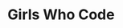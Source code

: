 ---
layout: opportunity
title: Girls Who Code
associated-areas: new-york-city
category: Women and Girls; Educating Girls
link-url: https://girlswhocode.com/locations/
image-url: https://3zjc852t4swp1lmezl171oga-wpengine.netdna-ssl.com/wp-content/uploads/2017/12/GWC-Clubs-3334.jpg
notes: Join over 300 tech professionals who are making an impact in under-resourced schools.
---